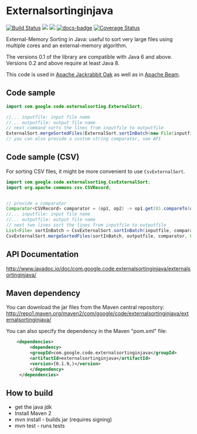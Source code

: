 Externalsortinginjava
==========================================================
[![Build Status](https://travis-ci.org/lemire/externalsortinginjava.png)](https://travis-ci.org/lemire/externalsortinginjava)
[![][maven img]][maven]
[![][license img]][license]
[![docs-badge][]][docs]
[![Coverage Status](https://coveralls.io/repos/github/lemire/externalsortinginjava/badge.svg?branch=master)](https://coveralls.io/github/lemire/externalsortinginjava?branch=master)

External-Memory Sorting in Java: useful to sort very large files using multiple cores and an external-memory algorithm.


The versions 0.1 of the library are compatible with Java 6 and above. Versions 0.2 and above
require at least Java 8.

This code is used in [Apache Jackrabbit Oak](https://github.com/apache/jackrabbit-oak) as well as in [Apache Beam](https://github.com/apache/beam).

Code sample
------------

```java
import com.google.code.externalsorting.ExternalSort;

//... inputfile: input file name
//... outputfile: output file name
// next command sorts the lines from inputfile to outputfile
ExternalSort.mergeSortedFiles(ExternalSort.sortInBatch(new File(inputfile)), new File(outputfile));
// you can also provide a custom string comparator, see API
```


Code sample (CSV)
------------

For sorting CSV files, it  might be more convenient to use `CsvExternalSort`.

```java
import com.google.code.externalsorting.CsvExternalSort;
import org.apache.commons.csv.CSVRecord;


// provide a comparator
Comparator<CSVRecord> comparator = (op1, op2) -> op1.get(0).compareTo(op2.get(0));
//... inputfile: input file name
//... outputfile: output file name
// next two lines sort the lines from inputfile to outputfile
List<File> sortInBatch = CsvExternalSort.sortInBatch(inputfile, comparator, CsvExternalSort.DEFAULTMAXTEMPFILES, Charset.defaultCharset(), null, false, 1);
CsvExternalSort.mergeSortedFiles(sortInBatch, outputfile, comparator, Charset.defaultCharset(), false, true);

```

API Documentation
-----------------

http://www.javadoc.io/doc/com.google.code.externalsortinginjava/externalsortinginjava/




Maven dependency
-----------------


You can download the jar files from the Maven central repository:
http://repo1.maven.org/maven2/com/google/code/externalsortinginjava/externalsortinginjava/

You can also specify the dependency in the Maven "pom.xml" file:

```xml
    <dependencies>
         <dependency>
	     <groupId>com.google.code.externalsortinginjava</groupId>
	     <artifactId>externalsortinginjava</artifactId>
	     <version>[0.1.9,)</version>
         </dependency>
     </dependencies>
```

How to build
-----------------

- get the java jdk
- Install Maven 2
- mvn install - builds jar (requires signing)
- mvn test - runs tests



[maven img]:https://maven-badges.herokuapp.com/maven-central/com.googlecode.javaewah/JavaEWAH/badge.svg
[maven]:http://search.maven.org/#search%7Cga%7C1%7Cexternalsortinginjava

[license]:LICENSE.txt
[license img]:https://img.shields.io/badge/License-Apache%202-blue.svg


[docs-badge]:https://img.shields.io/badge/API-docs-blue.svg?style=flat-square
[docs]:http://www.javadoc.io/doc/com.google.code.externalsortinginjava/externalsortinginjava/
